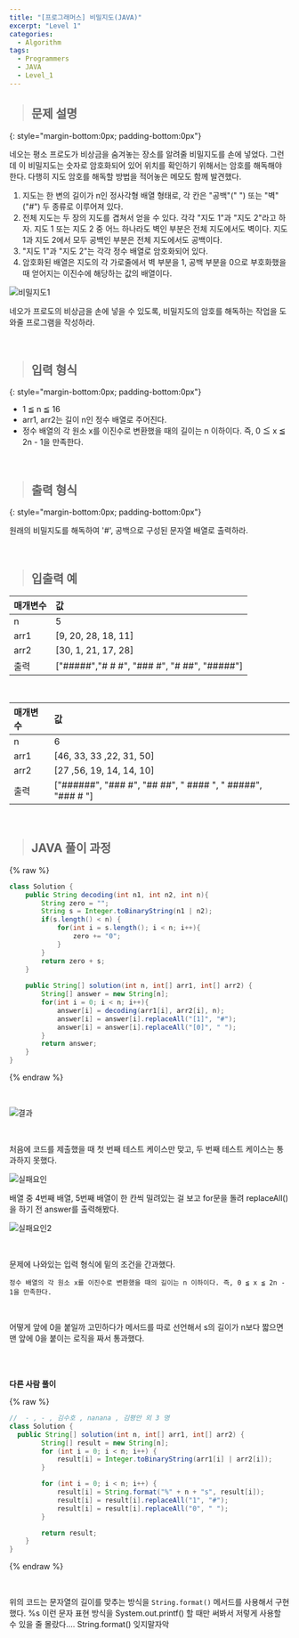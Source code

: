 ```yaml
---
title: "[프로그래머스] 비밀지도(JAVA)"
excerpt: "Level 1"
categories: 
  - Algorithm
tags: 
  - Programmers
  - JAVA
  - Level_1
---
```

 
> ## 문제 설명
{: style="margin-bottom:0px; padding-bottom:0px"}

네오는 평소 프로도가 비상금을 숨겨놓는 장소를 알려줄 비밀지도를 손에 넣었다. 그런데 이 비밀지도는 숫자로 암호화되어 있어 위치를 확인하기 위해서는 암호를 해독해야 한다. 다행히 지도 암호를 해독할 방법을 적어놓은 메모도 함께 발견했다.<br>

1. 지도는 한 변의 길이가 n인 정사각형 배열 형태로, 각 칸은 "공백"(" ") 또는 "벽"("#") 두 종류로 이루어져 있다.
2. 전체 지도는 두 장의 지도를 겹쳐서 얻을 수 있다. 각각 "지도 1"과 "지도 2"라고 하자. 지도 1 또는 지도 2 중 어느 하나라도 벽인 부분은 전체 지도에서도 벽이다. 지도 1과 지도 2에서 모두 공백인 부분은 전체 지도에서도 공백이다.
3. "지도 1"과 "지도 2"는 각각 정수 배열로 암호화되어 있다.
4. 암호화된 배열은 지도의 각 가로줄에서 벽 부분을 1, 공백 부분을 0으로 부호화했을 때 얻어지는 이진수에 해당하는 값의 배열이다.

![비밀지도1](https://user-images.githubusercontent.com/70805241/119364057-79b15a00-bce9-11eb-8c4c-df5e6d19c6cd.png)


네오가 프로도의 비상금을 손에 넣을 수 있도록, 비밀지도의 암호를 해독하는 작업을 도와줄 프로그램을 작성하라.


<br>

> ## 입력 형식
{: style="margin-bottom:0px; padding-bottom:0px"}

- 1 ≦ n ≦ 16
- arr1, arr2는 길이 n인 정수 배열로 주어진다.
- 정수 배열의 각 원소 x를 이진수로 변환했을 때의 길이는 n 이하이다. 즉, 0 ≦ x ≦ 2n - 1을 만족한다.

<br>


> ## 출력 형식
{: style="margin-bottom:0px; padding-bottom:0px"}

원래의 비밀지도를 해독하여 '#', 공백으로 구성된 문자열 배열로 출력하라.

<br>


> ## 입출력 예

|매개변수|값|
|:------|:------|
|n|5|
|arr1|[9, 20, 28, 18, 11]|
|arr2|[30, 1, 21, 17, 28]|
|출력|["#####","# # #", "### #", "# ##", "#####"]|

<br>

|매개변수|값|
|:------|:------|
|n|6|
|arr1|[46, 33, 33 ,22, 31, 50]|
|arr2|[27 ,56, 19, 14, 14, 10]|
|출력|["######", "### #", "## ##", " #### ", " #####", "### # "]|




<br>

> ## JAVA 풀이 과정

{% raw %}

```java
class Solution {
    public String decoding(int n1, int n2, int n){
        String zero = "";
        String s = Integer.toBinaryString(n1 | n2);
        if(s.length() < n) {
            for(int i = s.length(); i < n; i++){
                zero += "0";
            }
        }
        return zero + s;
    }
    
    public String[] solution(int n, int[] arr1, int[] arr2) {
        String[] answer = new String[n];
        for(int i = 0; i < n; i++){
            answer[i] = decoding(arr1[i], arr2[i], n);
            answer[i] = answer[i].replaceAll("[1]", "#");
            answer[i] = answer[i].replaceAll("[0]", " ");
        }
        return answer;
    }
}
```

{% endraw %}

<br>


![결과](https://user-images.githubusercontent.com/70805241/119364582-00fecd80-bcea-11eb-972e-f362aa60b424.png)


<br>

처음에 코드를 제출했을 때 첫 번째 테스트 케이스만 맞고, 두 번째 테스트 케이스는 통과하지 못했다. <br>

![실패요인](https://user-images.githubusercontent.com/70805241/119365350-ccd7dc80-bcea-11eb-8701-e93d3d2407d2.png) <br>

배열 중 4번째 배열, 5번째 배열이 한 칸씩 밀려있는 걸 보고 for문을 돌려 replaceAll()을 하기 전 answer를 출력해봤다. 

![실패요인2](https://user-images.githubusercontent.com/70805241/119365685-27713880-bceb-11eb-9d0c-955e0acf266b.png)

<br>

문제에 나와있는 입력 형식에 밑의 조건을 간과했다. 

```
정수 배열의 각 원소 x를 이진수로 변환했을 때의 길이는 n 이하이다. 즉, 0 ≦ x ≦ 2n - 1을 만족한다.
```

<br>

어떻게 앞에 0을 붙일까 고민하다가 메서드를 따로 선언해서 s의 길이가 n보다 짧으면 맨 앞에 0을 붙이는 로직을 짜서 통과했다. 


<br><br>


**다른 사람 풀이** <br>

{% raw %}

```java
//  - , - , 김수호 , nanana , 김평안 외 3 명
class Solution {
  public String[] solution(int n, int[] arr1, int[] arr2) {
        String[] result = new String[n];
        for (int i = 0; i < n; i++) {
            result[i] = Integer.toBinaryString(arr1[i] | arr2[i]);
        }

        for (int i = 0; i < n; i++) {
            result[i] = String.format("%" + n + "s", result[i]);
            result[i] = result[i].replaceAll("1", "#");
            result[i] = result[i].replaceAll("0", " ");
        }

        return result;
    }
}
```

{% endraw %}

<br>

위의 코드는 문자열의 길이를 맞추는 방식을 `String.format()` 메서드를 사용해서 구현했다. %s 이런 문자 표현 방식을 System.out.printf() 할 때만 써봐서 저렇게 사용할 수 있을 줄 몰랐다.... String.format() 잊지말자악